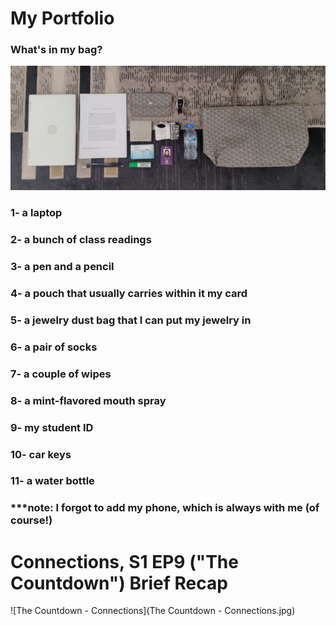 # My Portfolio
### What's in my bag?
![wimb](wimb3.jpg)
### 1- a laptop
### 2- a bunch of class readings
### 3- a pen and a pencil
### 4- a pouch that usually carries within it my card
### 5- a jewelry dust bag that I can put my jewelry in
### 6- a pair of socks
### 7- a couple of wipes
### 8- a mint-flavored mouth spray
### 9- my student ID
### 10- car keys
### 11- a water bottle
### ***note: I forgot to add my phone, which is always with me (of course!)


# Connections, S1 EP9 ("The Countdown") Brief Recap
![The Countdown - Connections](The Countdown - Connections.jpg)
